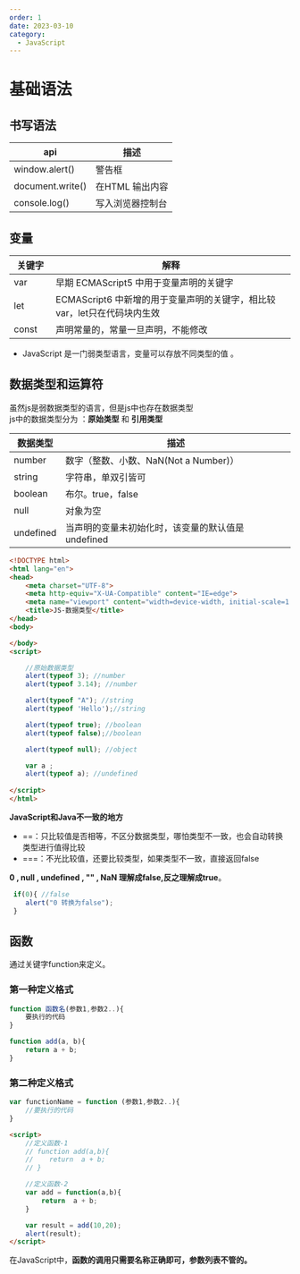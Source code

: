 ```yaml
---
order: 1
date: 2023-03-10
category: 
  - JavaScript
---
```


# 基础语法
<!-- more -->

## 书写语法

| api              | 描述             |
| ---------------- | ---------------- |
| window.alert()   | 警告框           |
| document.write() | 在HTML 输出内容  |
| console.log()    | 写入浏览器控制台 |

## 变量

| 关键字 | 解释                                                         |
| ------------------- | ------------------------------------------------------------ |
|  var      | 早期 ECMAScript5 中用于变量声明的关键字                        |
|  let     | ECMAScript6 中新增的用于变量声明的关键字，相比较var，let只在代码块内生效 |
|  const&nbsp;&nbsp;&nbsp;&nbsp;   | 声明常量的，常量一旦声明，不能修改                           |

- JavaScript 是一门弱类型语言，变量可以存放不同类型的值 。

## 数据类型和运算符

虽然js是弱数据类型的语言，但是js中也存在数据类型  
js中的数据类型分为 ：**原始类型** 和 **引用类型**

| 数据类型  | 描述                                               |
| --------- | -------------------------------------------------- |
| number    | 数字（整数、小数、NaN(Not a Number)）              |
| string    | 字符串，单双引皆可                                 |
| boolean   | 布尔。true，false                                  |
| null      | 对象为空                                           |
| undefined | 当声明的变量未初始化时，该变量的默认值是 undefined |

```html
<!DOCTYPE html>
<html lang="en">
<head>
    <meta charset="UTF-8">
    <meta http-equiv="X-UA-Compatible" content="IE=edge">
    <meta name="viewport" content="width=device-width, initial-scale=1.0">
    <title>JS-数据类型</title>
</head>
<body>

</body>
<script>

    //原始数据类型
    alert(typeof 3); //number
    alert(typeof 3.14); //number

    alert(typeof "A"); //string
    alert(typeof 'Hello');//string

    alert(typeof true); //boolean
    alert(typeof false);//boolean

    alert(typeof null); //object 

    var a ;
    alert(typeof a); //undefined
    
</script>
</html>
```

**JavaScript和Java不一致的地方**

- \==：只比较值是否相等，不区分数据类型，哪怕类型不一致，也会自动转换类型进行值得比较
- ===：不光比较值，还要比较类型，如果类型不一致，直接返回false

**0 , null , undefined , "" , NaN 理解成false,反之理解成true**。

```js
 if(0){ //false
    alert("0 转换为false");
 }
```

## 函数

通过关键字function来定义。

### 第一种定义格式

```js
function 函数名(参数1,参数2..){
    要执行的代码
}
```

```js
function add(a, b){
    return a + b;
}
```

### 第二种定义格式

```js
var functionName = function (参数1,参数2..){   
    //要执行的代码
}
```

```html
<script>
    //定义函数-1
    // function add(a,b){
    //    return  a + b;
    // }

    //定义函数-2
    var add = function(a,b){
        return  a + b;
    }

    var result = add(10,20);
    alert(result);
</script>
```

在JavaScript中，**函数的调用只需要名称正确即可，参数列表不管的。**

